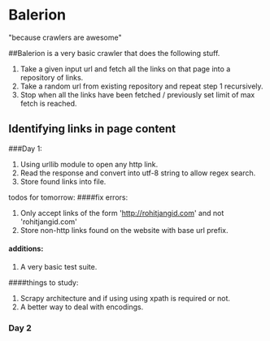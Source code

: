 Balerion
========

"because crawlers are awesome"

##Balerion is a very basic crawler that does the following stuff.

1. Take a given input url and fetch all the links on that page into a repository of links.
2. Take a random url from existing repository and repeat step 1 recursively.
3. Stop when all the links have been fetched / previously set limit of max fetch is reached.

## Identifying links in page content

###Day 1: 
1. Using urllib module to open any http link.
2. Read the response and convert into utf-8 string to allow regex search. 
3. Store found links into file. 

todos for tomorrow:
####fix errors:
1. Only accept links of the form 'http://rohitjangid.com' and not 'rohitjangid.com'
2. Store non-http links found on the website with base url prefix.

#### additions:
1. A very basic test suite.

####things to study:
1. Scrapy architecture and if using using xpath is required or not. 
2. A better way to deal with encodings.

### Day 2


